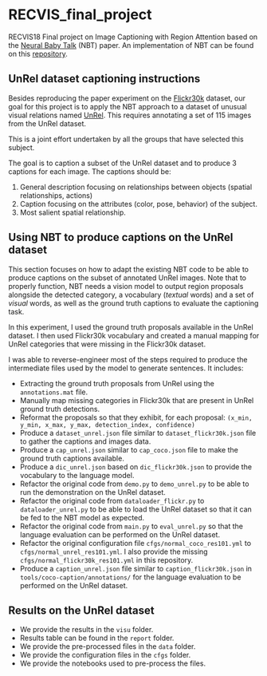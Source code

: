 # RECVIS_final_project
RECVIS18 Final project on Image Captioning with Region Attention based on the [Neural Baby Talk](http://openaccess.thecvf.com/content_cvpr_2018/CameraReady/0205.pdf) (NBT) paper. An implementation of NBT can be found on this [repository](https://github.com/jiasenlu/NeuralBabyTalk).

## UnRel dataset captioning instructions

Besides reproducing the paper experiment on the [Flickr30k](http://web.engr.illinois.edu/~bplumme2/Flickr30kEntities/) dataset, our goal for this project is to apply the NBT approach to a dataset of unusual visual relations named [UnRel](https://github.com/jpeyre/unrel).
This requires annotating a set of 115 images from the UnRel dataset.

This is a joint effort undertaken by all the groups that have selected this subject.

The goal is to caption a subset of the UnRel dataset and to produce 3 captions for each image. The captions should be:

1. General description focusing on relationships between objects (spatial relationships, actions)
2. Caption focusing on the attributes (color, pose, behavior) of the subject.
3. Most salient spatial relationship.

## Using NBT to produce captions on the UnRel dataset

This section focuses on how to adapt the existing NBT code to be able to produce captions on the subset of annotated UnRel images.
Note that to properly function, NBT needs a vision model to output region proposals alongside the detected category, a vocabulary (*textual* words) and a set of *visual* words, as well as the ground truth captions to evaluate the captioning task.

In this experiment, I used the ground truth proposals available in the UnRel dataset. I then used Flickr30k vocabulary and created a manual mapping for UnRel categories that were missing in the Flickr30k dataset.

I was able to reverse-engineer most of the steps required to produce the intermediate files used by the model to generate sentences. It includes:

* Extracting the ground truth proposals from UnRel using the ``annotations.mat`` file.
* Manually map missing categories in Flickr30k that are present in UnRel ground truth detections.
* Reformat the proposals so that they exhibit, for each proposal: ``(x_min, y_min, x_max, y_max, detection_index, confidence)``
* Produce a ``dataset_unrel.json`` file similar to ``dataset_flickr30k.json`` file to gather the captions and images data.
* Produce a ``cap_unrel.json`` similar to ``cap_coco.json`` file to make the ground truth captions available.
* Produce a ``dic_unrel.json`` based on ``dic_flickr30k.json`` to provide the vocabulary to the language model.
* Refactor the original code from ``demo.py`` to ``demo_unrel.py`` to be able to run the demonstration on the UnRel dataset.
* Refactor the original code from ``dataloader_flickr.py`` to ``dataloader_unrel.py`` to be able to load the UnRel dataset so that it can be fed to the NBT model as expected.
* Refactor the original code from ``main.py`` to ``eval_unrel.py`` so that the language evaluation can be performed on the UnRel dataset.
* Refactor the original configuration file ``cfgs/normal_coco_res101.yml`` to ``cfgs/normal_unrel_res101.yml``. I also provide the missing ``cfgs/normal_flickr30k_res101.yml`` in this repository.
* Produce a ``caption_unrel.json`` file similar to ``caption_flickr30k.json`` in ``tools/coco-caption/annotations/`` for the language evaluation to be performed on the UnRel dataset.

## Results on the UnRel dataset

* We provide the results in the ``visu`` folder.
* Results table can be found in the ``report`` folder.
* We provide the pre-processed files in the ``data`` folder.
* We provide the configuration files in the ``cfgs`` folder.
* We provide the notebooks used to pre-process the files.
